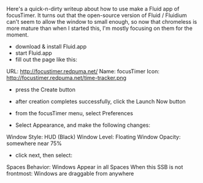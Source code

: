 Here's a quick-n-dirty writeup about how to use make a Fluid app of focusTimer.  It turns out that the open-source version of Fluid / Fluidium can't seem to allow the window to small enough, so now that chromeless is more mature than when I started this, I'm mostly focusing on them for the moment.

* download & install Fluid.app
* start Fluid.app
* fill out the page like this:

URL: http://focustimer.redpuma.net/
Name: focusTimer
Icon: http://focustimer.redpuma.net/time-tracker.png

* press the Create button
* after creation completes successfully, click the Launch Now button
* from the focusTimer menu, select Preferences

* Select Appearance, and make the following changes:

Window Style: HUD (Black)
Window Level: Floating
Window Opacity: somewhere near 75%

* click next, then select:

Spaces Behavior: Windows Appear in all Spaces
When this SSB is not frontmost: Windows are draggable from anywhere
